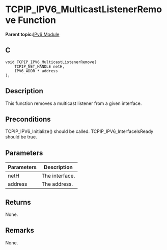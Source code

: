 # TCPIP\_IPV6\_MulticastListenerRemove Function

**Parent topic:**[IPv6 Module](GUID-F2484EF9-7914-43EE-A5B7-4FFDC27C8135.md)

## C

```
void TCPIP_IPV6_MulticastListenerRemove(
    TCPIP_NET_HANDLE netH, 
    IPV6_ADDR * address
);
```

## Description

This function removes a multicast listener from a given interface.

## Preconditions

TCPIP\_IPV6\_Initialize\(\) should be called. TCPIP\_IPV6\_InterfaceIsReady should be true.

## Parameters

|Parameters|Description|
|----------|-----------|
|netH|The interface.|
|address|The address.|

## Returns

None.

## Remarks

None.

